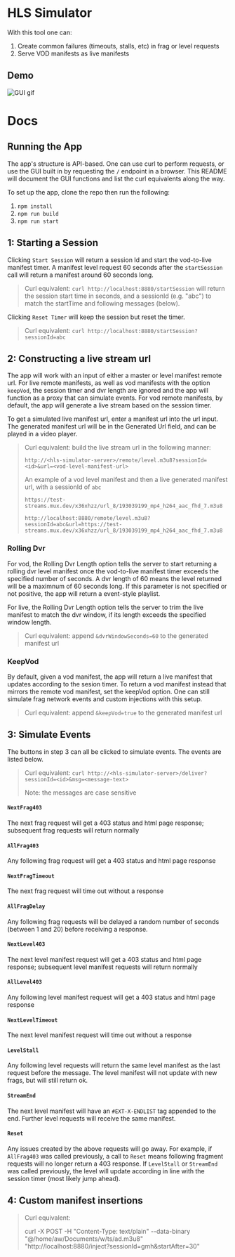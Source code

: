 # HLS Simulator

With this tool one can:

1. Create common failures (timeouts, stalls, etc) in frag or level requests
1. Serve VOD manifests as live manifests

## Demo

![GUI gif](./demo.gif)

# Docs

## Running the App

The app's structure is API-based. One can use curl to perform requests, or use the GUI built in by requesting the `/` endpoint in a browser. This README will document the GUI functions and list the curl equivalents along the way.

To set up the app, clone the repo then run the following:

1. `npm install`
2. `npm run build`
3. `npm run start`

## 1: Starting a Session

Clicking `Start Session` will return a session Id and start the vod-to-live manifest timer. A manifest level request 60 seconds after the `startSession` call will return a manifest around 60 seconds long.

> Curl equivalent: `curl http://localhost:8880/startSession` will return the session start time in seconds, and a sessionId (e.g. "abc") to match the startTime and following messages (below).

Clicking `Reset Timer` will keep the session but reset the timer.

> Curl equivalent: `curl http://localhost:8880/startSession?sessionId=abc`

## 2: Constructing a live stream url

The app will work with an input of either a master or level manifest remote url. For live remote manifests, as well as vod manifests with the option `keepVod`, the session timer and dvr length are ignored and the app will function as a proxy that can simulate events. For vod remote manifests, by default, the app will generate a live stream based on the session timer.

To get a simulated live manifest url, enter a manifest url into the url input. The generated manifest url will be in the Generated Url field, and can be played in a video player.

> Curl equivalent: build the live stream url in the following manner:
>
> `http://<hls-simulator-server>/remote/level.m3u8?sessionId=<id>&url=<vod-level-manifest-url>`
>
> An example of a vod level manifest and then a live generated manifest url, with a sessionId of `abc`
>
> `https://test-streams.mux.dev/x36xhzz/url_8/193039199_mp4_h264_aac_fhd_7.m3u8`
>
> `http://localhost:8880/remote/level.m3u8?sessionId=abc&url=https://test-streams.mux.dev/x36xhzz/url_8/193039199_mp4_h264_aac_fhd_7.m3u8`

### Rolling Dvr

For vod, the Rolling Dvr Length option tells the server to start returning a rolling dvr level manifest once the vod-to-live manifest timer exceeds the specified number of seconds. A dvr length of 60 means the level returned will be a maximnum of 60 seconds long. If this parameter is not specified or not positive, the app will return a event-style playlist.

For live, the Rolling Dvr Length option tells the server to trim the live manifest to match the dvr window, if its length exceeds the specified window length.

> Curl equivalent: append `&dvrWindowSeconds=60` to the generated manifest url

### KeepVod

By default, given a vod manifest, the app will return a live manifest that updates according to the sesion timer. To return a vod manifest instead that mirrors the remote vod manifest, set the keepVod option. One can still simulate frag network events and custom injections with this setup.

> Curl equivalent: append `&keepVod=true` to the generated manifest url

## 3: Simulate Events

The buttons in step 3 can all be clicked to simulate events. The events are listed below.

> Curl equivalent: `curl http://<hls-simulator-server>/deliver?sessionId=<id>&msg=<message-text>`
>
> Note: the messages are case sensitive

#### `NextFrag403`

The next frag request will get a 403 status and html page response; subsequent frag requests will return normally

#### `AllFrag403`

Any following frag request will get a 403 status and html page response

#### `NextFragTimeout`

The next frag request will time out without a response

#### `AllFragDelay`

Any following frag requests will be delayed a random number of seconds (between 1 and 20) before receiving a response.

#### `NextLevel403`

The next level manifest request will get a 403 status and html page response; subsequent level manifest requests will return normally

#### `AllLevel403`

Any following level manifest request will get a 403 status and html page response

#### `NextLevelTimeout`

The next level manifest request will time out without a response

#### `LevelStall`

Any following level requests will return the same level manifest as the last request before the message. The level manifest will not update with new frags, but will still return ok.

#### `StreamEnd`

The next level manifest will have an `#EXT-X-ENDLIST` tag appended to the end. Further level requests will receive the same manifest.

#### `Reset`

Any issues created by the above requests will go away. For example, if `AllFrag403` was called previously, a call to `Reset` means following fragment requests will no longer return a 403 response. If `LevelStall` or `StreamEnd` was called previously, the level will update according in line with the session timer (most likely jump ahead).

## 4: Custom manifest insertions

> Curl equivalent:
>
> curl -X POST -H "Content-Type: text/plain" --data-binary "@/home/aw/Documents/w/ts/ad.m3u8" "http://localhost:8880/inject?sessionId=gmh&startAfter=30"
